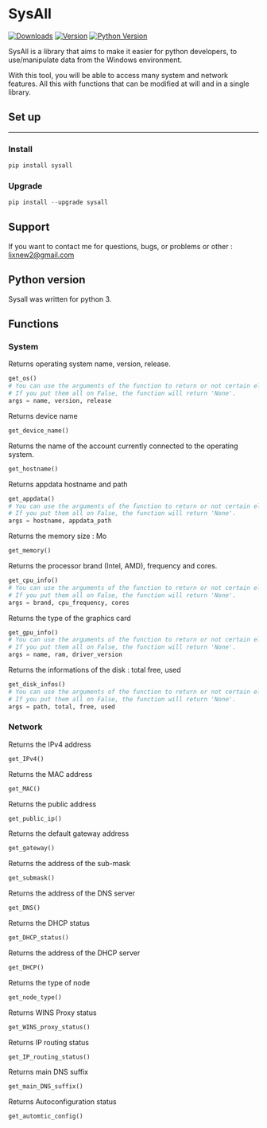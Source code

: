 # SysAll

[![Downloads](https://static.pepy.tech/badge/sysall)](https://pepy.tech/project/sysall)
[![Version](https://img.shields.io/pypi/v/sysall)](https://pypi.org/project/sysall/)
[![Python Version](https://img.shields.io/pypi/pyversions/sysall)](https://pypi.org/project/sysall/)

SysAll is a library that aims to make it easier for python developers,
to use/manipulate data from the Windows environment.

With this tool, you will be able to access many system and network features. 
All this with functions that can be modified at will and in a single library.

## Set up
----
### Install

~~~python
pip install sysall
~~~

### Upgrade
~~~~python
pip install --upgrade sysall
~~~~

## Support

If you want to contact me for questions, bugs, or problems or other : lixnew2@gmail.com

## Python version

Sysall was written for python 3.

## Functions


### System
Returns operating system name, version, release.
~~~python
get_os()
# You can use the arguments of the function to return or not certain elements. By default they are all on True.
# If you put them all on False, the function will return 'None'.
args = name, version, release
~~~


Returns device name
~~~python
get_device_name()
~~~


Returns the name of the account currently connected to the operating system.
~~~python
get_hostname()
~~~


Returns appdata hostname and path
~~~python
get_appdata()
# You can use the arguments of the function to return or not certain elements. By default they are all on True.
# If you put them all on False, the function will return 'None'.
args = hostname, appdata_path
~~~


Returns the memory size : Mo
~~~python
get_memory()
~~~


Returns the processor brand (Intel, AMD), frequency and cores.
~~~python
get_cpu_info()
# You can use the arguments of the function to return or not certain elements. By default they are all on True.
# If you put them all on False, the function will return 'None'.
args = brand, cpu_frequency, cores
~~~


Returns the type of the graphics card
~~~python
get_gpu_info()
# You can use the arguments of the function to return or not certain elements. By default they are all on True.
# If you put them all on False, the function will return 'None'.
args = name, ram, driver_version
~~~


Returns the informations of the disk : total free, used
~~~python
get_disk_infos()
# You can use the arguments of the function to return or not certain elements. By default they are all on True.
# If you put them all on False, the function will return 'None'.
args = path, total, free, used
~~~

### Network

Returns the IPv4 address
~~~python
get_IPv4()
~~~


Returns the MAC address
~~~python
get_MAC()
~~~


Returns the public address
~~~python
get_public_ip()
~~~


Returns the default gateway address
~~~python
get_gateway()
~~~


Returns the address of the sub-mask
~~~python
get_submask()
~~~


Returns the address of the DNS server
~~~python
get_DNS()
~~~


Returns the DHCP status
~~~python
get_DHCP_status()
~~~


Returns the address of the DHCP server
~~~python
get_DHCP()
~~~


Returns the type of node
~~~python
get_node_type()
~~~ 


Returns WINS Proxy status
~~~python
get_WINS_proxy_status()
~~~   
            

Returns IP routing status
~~~python
get_IP_routing_status()
~~~   

            
Returns main DNS suffix
~~~python
get_main_DNS_suffix()
~~~    


Returns Autoconfiguration status
~~~python
get_automtic_config()
~~~